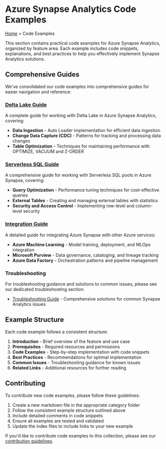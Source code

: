 # Azure Synapse Analytics Code Examples

[Home](/) > Code Examples

This section contains practical code examples for Azure Synapse Analytics, organized by feature area. Each example includes code snippets, explanations, and best practices to help you effectively implement Synapse Analytics solutions.

## Comprehensive Guides

We've consolidated our code examples into comprehensive guides for easier navigation and reference:

### [Delta Lake Guide](delta-lake-guide.md)

A complete guide for working with Delta Lake in Azure Synapse Analytics, covering:

- **Data Ingestion** - Auto Loader implementation for efficient data ingestion
- **Change Data Capture (CDC)** - Patterns for tracking and processing data changes
- **Table Optimization** - Techniques for maintaining performance with OPTIMIZE, VACUUM and Z-ORDER

### [Serverless SQL Guide](serverless-sql-guide.md)

A comprehensive guide for working with Serverless SQL pools in Azure Synapse, covering:

- **Query Optimization** - Performance tuning techniques for cost-effective queries
- **External Tables** - Creating and managing external tables with statistics
- **Security and Access Control** - Implementing row-level and column-level security

### [Integration Guide](integration-guide.md)

A detailed guide for integrating Azure Synapse with other Azure services:

- **Azure Machine Learning** - Model training, deployment, and MLOps integration
- **Microsoft Purview** - Data governance, cataloging, and lineage tracking
- **Azure Data Factory** - Orchestration patterns and pipeline management

### Troubleshooting

For troubleshooting guidance and solutions to common issues, please see our dedicated troubleshooting section:

- [Troubleshooting Guide](/docs/troubleshooting/index.md) - Comprehensive solutions for common Synapse Analytics issues

## Example Structure

Each code example follows a consistent structure:

1. **Introduction** - Brief overview of the feature and use case
2. **Prerequisites** - Required resources and permissions
3. **Code Examples** - Step-by-step implementation with code snippets
4. **Best Practices** - Recommendations for optimal implementation
5. **Common Issues** - Troubleshooting guidance for known issues
6. **Related Links** - Additional resources for further reading

## Contributing

To contribute new code examples, please follow these guidelines:

1. Create a new markdown file in the appropriate category folder
2. Follow the consistent example structure outlined above
3. Include detailed comments in code snippets
4. Ensure all examples are tested and validated
5. Update the index files to include links to your new example

If you'd like to contribute code examples to this collection, please see our [contribution guidelines](/CONTRIBUTING.md).
